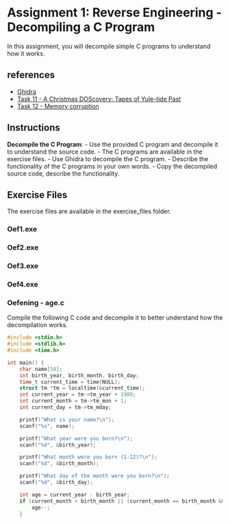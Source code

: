 # Assignment 1: Reverse Engineering - Decompiling a C Program

In this assignment, you will decompile simple C programs to understand how it works.

## references

- [Ghidra](https://ghidra-sre.org/)
- [Task 11 - A Christmas DOScovery: Tapes of Yule-tide Past](https://tryhackme.com/room/adventofcyber2023)
- [Task 12 - Memory corruption](https://tryhackme.com/room/adventofcyber2023)

## Instructions

**Decompile the C Program**:
    - Use the provided C program and decompile it to understand the source code.
    - The C programs are available in the exercise files.
    - Use Ghidra to decompile the C program.
    - Describe the functionality of the C programs in your own words.
    - Copy the decompiled source code, describe the functionality.

## Exercise Files

The exercise files are available in the exercise_files folder.

### Oef1.exe

### Oef2.exe

### Oef3.exe

### Oef4.exe

### Oefening - age.c

Compile the following C code and decompile it to better understand how the decompilation works.

```c
#include <stdio.h>
#include <stdlib.h>
#include <time.h>

int main() {
    char name[50];
    int birth_year, birth_month, birth_day;
    time_t current_time = time(NULL);
    struct tm *tm = localtime(&current_time);
    int current_year = tm->tm_year + 1900;
    int current_month = tm->tm_mon + 1;
    int current_day = tm->tm_mday;

    printf("What is your name?\n");
    scanf("%s", name);

    printf("What year were you born?\n");
    scanf("%d", &birth_year);

    printf("What month were you born (1-12)?\n");
    scanf("%d", &birth_month);

    printf("What day of the month were you born?\n");
    scanf("%d", &birth_day);

    int age = current_year - birth_year;
    if (current_month < birth_month || (current_month == birth_month && current_day < birth_day)) {
        age--;
    }
```

